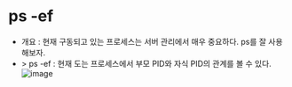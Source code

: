 ps -ef
======
* 개요 : 현재 구동되고 있는 프로세스는 서버 관리에서 매우 중요하다. ps를 잘 사용해보자.
* \> ps -ef : 현재 도는 프로세스에서 부모 PID와 자식 PID의 관계를 볼 수 있다.
  ![image](https://user-images.githubusercontent.com/70207093/181177562-4b3cffe7-7aa8-4260-8a17-76194741cdcd.png)
